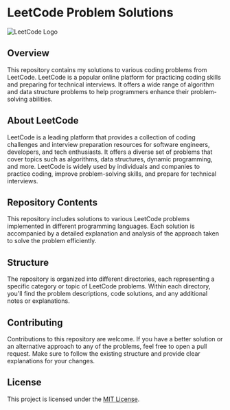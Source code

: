 # LeetCode Problem Solutions

![LeetCode Logo]([https://your_image_link_here](https://coderssb.com/Resources/leetcode-logo.png))

## Overview
This repository contains my solutions to various coding problems from LeetCode. LeetCode is a popular online platform for practicing coding skills and preparing for technical interviews. It offers a wide range of algorithm and data structure problems to help programmers enhance their problem-solving abilities.

## About LeetCode
LeetCode is a leading platform that provides a collection of coding challenges and interview preparation resources for software engineers, developers, and tech enthusiasts. It offers a diverse set of problems that cover topics such as algorithms, data structures, dynamic programming, and more. LeetCode is widely used by individuals and companies to practice coding, improve problem-solving skills, and prepare for technical interviews.

## Repository Contents
This repository includes solutions to various LeetCode problems implemented in different programming languages. Each solution is accompanied by a detailed explanation and analysis of the approach taken to solve the problem efficiently.

## Structure
The repository is organized into different directories, each representing a specific category or topic of LeetCode problems. Within each directory, you'll find the problem descriptions, code solutions, and any additional notes or explanations.

## Contributing
Contributions to this repository are welcome. If you have a better solution or an alternative approach to any of the problems, feel free to open a pull request. Make sure to follow the existing structure and provide clear explanations for your changes.

## License
This project is licensed under the [MIT License](LICENSE).
